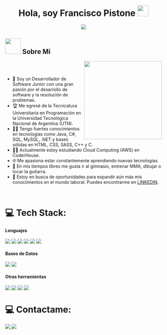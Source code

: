 <h1 align="center">Hola, soy Francisco Pistone <img src="https://media.giphy.com/media/hvRJCLFzcasrR4ia7z/giphy.gif" width="35"></h1>

<p align="center">
  <a href="https://github.com/DenverCoder1/readme-typing-svg"><img src="https://readme-typing-svg.herokuapp.com?font=Time+New+Roman&color=%23C8BE25&size=25&center=true&vCenter=true&width=600&height=100&lines=Desarrollador+de+Software;Desarrollo+de+Bases+de+Datos;Programador+Eficiente;Desarrollo+FullStack;Constantemente+Aprendiendo"></a>
</p>

## <picture><img src = "https://github.com/7oSkaaa/7oSkaaa/blob/main/Images/about_me.gif?raw=true" width = 50px></picture> Sobre Mi

<picture> <img align="right" src="https://github.com/7oSkaaa/7oSkaaa/blob/main/Images/Right_Side.gif?raw=true" width = 250px></picture>

<br><br>

- :school: Soy un Desarrollador de Software Junior con una gran pasión por el desarrollo de software y la resolución de problemas.
- :trophy: Me egresé de la Tecnicatura Universitaria en Programación en la Universidad Tecnológica Nacional de Argentina (UTN).
- :technologist: Tengo fuertes conocimientos en tecnologías como Java, C#, SQL, MySQL, .NET y bases sólidas en HTML, CSS, SASS, C++ y C.
- :student: Actualmente estoy estudiando Cloud Computing (AWS) en CoderHouse.
- :nerd_face: Me apasiona estar constantemente aprendiendo nuevas tecnologías.
-  👨 En mis tiempos libres me gusta ir al gimnasio, entrenar MMA, dibujar o tocar la guitarra.
- :thinking: Estoy en busca de oportunidades para expandir aún más mis conocimientos en el mundo laboral. Puedes encontrarme en [LINKEDIN](https://www.linkedin.com/in/francisco-pistone-55839a332?lipi=urn%3Ali%3Apage%3Ad_flagship3_profile_view_base_contact_details%3B0b4gOuGwRGyysSCWWFjOSw%3D%3D).
<br>

# 💻 Tech Stack:
<h4> Lenguajes </h4>
<span> 
  <img src="https://img.shields.io/badge/java-%23ED8B00.svg?style=for-the-badge&logo=openjdk&logoColor=white">
  <img src="https://img.shields.io/badge/c%23-%23239120.svg?style=for-the-badge&logo=csharp&logoColor=white">
  <img src="https://img.shields.io/badge/HTML5-E34F26?style=for-the-badge&logo=html5&logoColor=white">
  <img src="https://img.shields.io/badge/CSS3-1572B6?style=for-the-badge&logo=css3&logoColor=white">
  <img src="https://img.shields.io/badge/C-00599C?style=for-the-badge&logo=c&logoColor=white">
  <img src="https://img.shields.io/badge/c++-%2300599C.svg?style=for-the-badge&logo=c%2B%2B&logoColor=white">
</span>

<h4> Bases de Datos </h4>
<span>
  <img src="https://img.shields.io/badge/mysql-4479A1.svg?style=for-the-badge&logo=mysql&logoColor=white"> 
  <img src="https://img.shields.io/badge/Microsoft%20SQL%20Server-CC2927?style=for-the-badge&logo=microsoft%20sql%20server&logoColor=white"> 
</span>

<h4> Otras herramientas </h4>
<span>
 <img src="https://img.shields.io/badge/Visual_Studio_Code-0078D4?style=for-the-badge&logo=visual%20studio%20code&logoColor=white"> 
 <img src="https://img.shields.io/badge/Microsoft_Excel-217346?style=for-the-badge&logo=microsoft-excel&logoColor=white">
 <img src="https://img.shields.io/badge/Microsoft_PowerPoint-B7472A?style=for-the-badge&logo=microsoft-powerpoint&logoColor=white">
 <img src="https://img.shields.io/badge/Microsoft_Word-2B579A?style=for-the-badge&logo=microsoft-word&logoColor=white">
</span>


# 💻 Contactame:
<span>
  <a href= "https://www.linkedin.com/in/francisco-pistone-55839a332?lipi=urn%3Ali%3Apage%3Ad_flagship3_profile_view_base_contact_details%3BAJiR60N9TFuMl451k%2FVPCg%3D%3D">
   <img src="https://img.shields.io/badge/linkedin-%230077B5.svg?style=for-the-badge&logo=linkedin&logoColor=white"> 
    
  <a href= "mailto:franciscopistonee@gmail.com">
   <img src="https://img.shields.io/badge/Gmail-D14836?style=for-the-badge&logo=gmail&logoColor=white">
</span>
